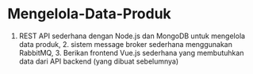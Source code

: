 # Mengelola-Data-Produk
1. REST API sederhana dengan Node.js dan MongoDB untuk mengelola data produk, 2. sistem message broker sederhana menggunakan RabbitMQ, 3. Berikan frontend Vue.js sederhana yang membutuhkan data dari API backend (yang dibuat sebelumnya)
